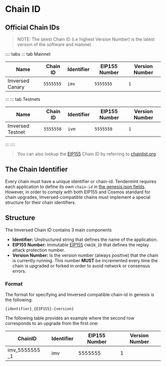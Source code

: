 # Chain ID

## Official Chain IDs
> NOTE: The latest Chain ID (i.e highest Version Number) is the latest version of the software and mainnet.

:::: tabs ::: tab Mainnet

| **Name** | **Chain ID** | **Identifier** | **EIP155 Number** | **Version Number** |
| --- | --- | --- | --- | --- |
| Imversed Canary | `5555555` | `imv` | `5555555` | `1` |

::: ::: tab Testnets

| **Name** | **Chain ID** | **Identifier** | **EIP155 Number** | **Version Number** |
| --- | --- | --- | --- | --- |
| Imversed Testnet | `5555558` | `ivm` | `5555558` | `1` |

::: ::::

> You can also lookup the [EIP155](https://github.com/ethereum/EIPs/blob/master/EIPS/eip-155.md) Chain ID by referring to [chainlist.org](https://chainlist.org/).

## The Chain Identifier
Every chain must have a unique identifier or chain-id. Tendermint requires each application to define its own `chain-id` in [the genesis.json fields](https://docs.tendermint.com/master/spec/core/genesis.html#genesis-fields). However, in order to comply with both EIP155 and Cosmos standard for chain upgrades, Imversed-compatible chains must implement a special structure for their chain identifiers.

## Structure
The Imversed Chain ID contains 3 main components

* **Identifier:** Unstructured string that defines the name of the application.
* **EIP155 Number:** Immutable [EIP155](https://github.com/ethereum/EIPs/blob/master/EIPS/eip-155.md) `CHAIN_ID` that defines the replay attack protection number.
* **Version Number:** Is the version number (always positive) that the chain is currently running. This number **MUST** be incremented every time the chain is upgraded or forked in order to avoid network or consensus errors.

### Format
The format for specifying and Imversed compatible chain-id in genesis is the following:

```text
{identifier}_{EIP155}-{version}
```
The following table provides an example where the second row corresponds to an upgrade from the first one:

| ChainID | Identifier | EIP155 Number | Version Number |
| --- | --- | --- | --- |
| imv_5555555 _1 | imv | 5555555 | 1 |